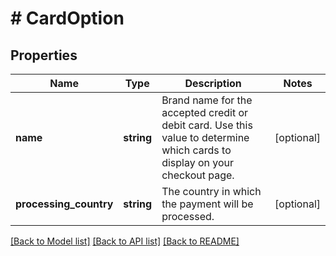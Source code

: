 # # CardOption

## Properties

Name | Type | Description | Notes
------------ | ------------- | ------------- | -------------
**name** | **string** | Brand name for the accepted credit or debit card. Use this value to determine which cards to display on your checkout page. | [optional]
**processing_country** | **string** | The country in which the payment will be processed. | [optional]

[[Back to Model list]](../../README.md#models) [[Back to API list]](../../README.md#endpoints) [[Back to README]](../../README.md)
